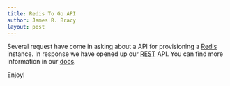 ```yaml
---
title: Redis To Go API
author: James R. Bracy
layout: post
---
```


Several request have come in asking about a API for provisioning a
[Redis](http://redis.io) instance. In response we have opened up our [REST](http://en.wikipedia.org/wiki/Representational_State_Transfer)
API. You can find more information in our [docs](http://redistogo.com/documentation/api).

Enjoy!